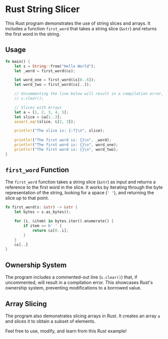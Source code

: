 # Rust String Slicer

This Rust program demonstrates the use of string slices and arrays. It includes a function `first_word` that takes a string slice (`&str`) and returns the first word in the string.

## Usage

```rust
fn main() {
    let s = String::from("Hello World");
    let _word = first_word(&s);

    let word_one = first_word(&s[0..6]);
    let word_two = first_word(&s[..]);

    // Uncommenting the line below will result in a compilation error, showcasing Rust's ownership system.
    // s.clear();

    // Slices with Arrays
    let a = [1, 2, 3, 4, 5];
    let slice = &a[1..3];
    assert_eq!(slice, &[2, 3]);

    println!("The slice is: {:?}\n", slice);
    
    println!("The first word is: {}\n", _word);
    println!("The first word is: {}\n", word_one);
    println!("The first word is: {}\n", word_two);
}
```

## `first_word` Function

The `first_word` function takes a string slice (`&str`) as input and returns a reference to the first word in the slice. It works by iterating through the byte representation of the string, looking for a space (`' '`), and returning the slice up to that point.

```rust
fn first_word(s: &str) -> &str {
    let bytes = s.as_bytes();

    for (i, &item) in bytes.iter().enumerate() {
        if item == b' ' {
            return &s[0..i];
        }
    }
    &s[..]
}
```

## Ownership System

The program includes a commented-out line (`s.clear()`) that, if uncommented, will result in a compilation error. This showcases Rust's ownership system, preventing modifications to a borrowed value.

## Array Slicing

The program also demonstrates slicing arrays in Rust. It creates an array `a` and slices it to obtain a subset of elements.

Feel free to use, modify, and learn from this Rust example!
